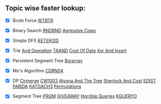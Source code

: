 ## Topic wise faster lookup:

- [x] Brute Force [WTBTR](https://github.com/harshraj22/problem_solving/blob/master/solution/codechef/WTBTR.cpp)

- [x] Binary Search [RNDRND](https://github.com/harshraj22/problem_solving/blob/master/solution/codechef/RNDRND.cpp)	[Agressive Cows](https://github.com/harshraj22/problem_solving/blob/master/solution/spoj/Aggressive_cows.cpp)

- [x] Simple DFS [KETEKI2D](https://github.com/harshraj22/problem_solving/blob/master/solution/codechef/KETEKI2D.cpp)

- [x] Trie [And Operation](https://github.com/harshraj22/problem_solving/blob/master/solution/codechef/And_operation.cpp)  [TAAND](https://github.com/harshraj22/problem_solving/blob/master/solution/codechef/TAAND.cpp) [Cost Of Data](https://github.com/harshraj22/problem_solving/blob/master/solution/HackerEarth_solutions/Cost_of_Data.cpp) [Xor And Insert](https://github.com/harshraj22/problem_solving/blob/master/solution/HackerEarth_solutions/Xor_and_Insert.cpp)

- [x] Persistent Segment Tree [Burarray](https://github.com/harshraj22/problem_solving/blob/master/solution/codechef/BURARRAY.cpp)

- [x] Mo's Algorithm [CDRN04](https://github.com/harshraj22/problem_solving/blob/master/solution/codechef/CDRN04.cpp)

- [x] DP [Cirmerge](https://github.com/harshraj22/problem_solving/blob/master/solution/codechef/CIRMERGE.cpp)  [CW1003](https://github.com/harshraj22/problem_solving/blob/master/solution/codechef/CW1003.cpp)  [Alyona And The Tree](https://github.com/harshraj22/problem_solving/blob/master/solution/codeforces/Alyona_and_the_Tree.cpp)	[Sherlock And Cost](https://github.com/harshraj22/problem_solving/blob/master/solution/hacker_rank/sherlock_and_cost.cpp)	[EDIST](https://github.com/harshraj22/problem_solving/blob/master/solution/spoj/EDIST.cpp)	[FARIDA](https://github.com/harshraj22/problem_solving/blob/master/solution/spoj/FARIDA.cpp) [KATGACH3](https://github.com/harshraj22/problem_solving/blob/master/solution/spoj/LATGACH3.cpp) [Permutations](https://github.com/harshraj22/problem_solving/blob/master/solution/spoj/Permutations.cpp)

- [x] Segment Tree [PRQM](https://github.com/harshraj22/problem_solving/blob/master/solution/codechef/PRMQ.cpp)	[GIVEAWAY](https://github.com/harshraj22/problem_solving/blob/master/solution/spoj/GIVEAWAY.cpp) [Horrible Queries](https://github.com/harshraj22/problem_solving/blob/master/solution/spoj/Horrible_queries.cpp) [KQUERYO](https://github.com/harshraj22/problem_solving/blob/master/solution/spoj/KQUERYO_merge_sort_tree.cpp)